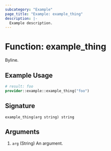 ```yaml
---
subcategory: "Example"
page_title: "Example: example_thing"
description: |-
  Example description.
---
```


# Function: example_thing

Byline.

## Example Usage

```terraform
# result: foo
provider::example::example_thing("foo")
```

## Signature

```text
example_thing(arg string) string
```

## Arguments

1. `arg` (String) An argument.

